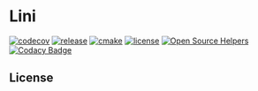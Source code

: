 # Lini
[![codecov](https://codecov.io/gh/quandangv/linked_nodes/branch/main/graph/badge.svg)](https://codecov.io/gh/quandangv/linked_nodes)
[![release](https://img.shields.io/github/release/quandangv/linked_nodes.svg)](https://github.com/quandangv/linked_nodes/releases)
[![cmake](https://github.com/quandangv/linked_nodes/actions/workflows/ci.yml/badge.svg)](https://github.com/quandangv/linked_nodes/actions/workflows/ci.yml)
[![license](https://img.shields.io/github/license/quandangv/linked_nodes.svg)](https://github.com/quandangv/linked_nodes/blob/master/LICENSE)
[![Open Source Helpers](https://www.codetriage.com/quandangv/linked_nodes/badges/users.svg)](https://www.codetriage.com/quandangv/linked_nodes)
[![Codacy Badge](https://app.codacy.com/project/badge/Grade/5642a5ead9ce4613b0406cc7ed9c8272)](https://www.codacy.com/gh/quandangv/linked_nodes/dashboard?utm_source=github.com&amp;utm_medium=referral&amp;utm_content=quandangv/linked_nodes&amp;utm_campaign=Badge_Grade)

## License
